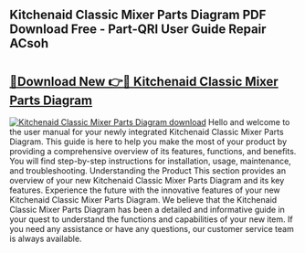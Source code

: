 ## Kitchenaid Classic Mixer Parts Diagram PDF Download Free - Part-QRI User Guide Repair ACsoh

# <h2><a href="http://dfmo7k.blite.top/?on=Kitchenaid+Classic+Mixer+Parts+Diagram">🔗Download New 👉🔴 Kitchenaid Classic Mixer Parts Diagram</a></h2>

[![Kitchenaid Classic Mixer Parts Diagram download](https://i.imgur.com/lujVjoI.png)](http://dfmo7k.blite.top/?on=Kitchenaid+Classic+Mixer+Parts+Diagram)
Hello and welcome to the user manual for your newly integrated Kitchenaid Classic Mixer Parts Diagram. This guide is here to help you make the most of your product by providing a comprehensive overview of its features, functions, and benefits. You will find step-by-step instructions for installation, usage, maintenance, and troubleshooting. Understanding the Product This section provides an overview of your new Kitchenaid Classic Mixer Parts Diagram and its key features. Experience the future with the innovative features of your new Kitchenaid Classic Mixer Parts Diagram. We believe that the Kitchenaid Classic Mixer Parts Diagram has been a detailed and informative guide in your quest to understand the functions and capabilities of your new item. If you need any assistance or have any questions, our customer service team is always available.
